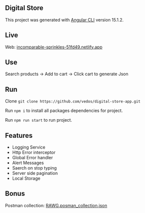 ## Digital Store

This project was generated with [Angular CLI](https://github.com/angular/angular-cli) version 15.1.2.

## Live 

Web: [incomparable-sprinkles-51fd49.netlify.app](https://incomparable-sprinkles-51fd49.netlify.app/)

## Use
Search products -> Add to cart -> Click cart to generate Json


## Run
Clone `git clone https://github.com/vedos/digital-store-app.git`

Run `npm i` to install all packages dependencies for project.

Run `npm run start` to run project.

## Features

- Logging Service
- Http Error interceptor
- Global Error handler
- Alert Messages
- Saerch on stop typing
- Server side pagination
- Local Storage


## Bonus
Postman collection: [RAWG.posman_collection.json](https://github.com/vedos/digital-store-app/blob/master/RAWG.postman_collection.json)


